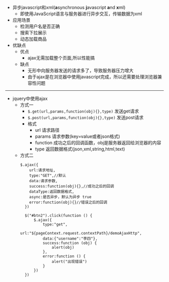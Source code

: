 - 异步javascript和xml(**a**synchronous **j**avascript **a**nd **x**ml)
  - 即使用JavaScript语言与服务器进行异步交互，传输数据为xml
- 应用场景
  - 检测用户名是否正确
  - 搜索下拉展示
  - 动态加载商品
- 优缺点
  - 优点
    - ajax无需加载整个页面,所以性能搞
  - 缺点
    - 无形中向服务器发送的请求多了，导致服务器压力增大
    - 由于ajax是在浏览器中使用javascript完成，所以还需要处理浏览器兼容性问题
---
- jquery中使用ajax
  - 方式一
    - `$.get(url,params,function(obj){},type)` 发送get请求
    - `$.post(url,params,function(obj){},type)` 发送post请求
    - 格式
      - url 请求路径
      - params 请求参数(key=value或者json格式)
      - function 成功之后的回调函数，obj是服务器返回给浏览器的内容
      - type 返回数据格式(json,xml,string,html,text)
  - 方式二
    ```
    $.ajax({
        url:请求地址,
        type:"GET",//默认
        data:请求参数,
        success:function(obj){},//成功之后的回调
        dataType:返回数据格式,
        async:是否异步，默认为异步 true
        error:function(obj){}//错误之后的回调
      })

      $("#btn2").click(function () {
          $.ajax({
              type:"get",
              url:"${pageContext.request.contextPath}/demoAjaxHttp",
              data:{"username":"李四"},
              success:function (obj) {
                  alert(obj)
              },
              error:function () {
                  alert("出现错误")
              }
          })
      })
    ```
